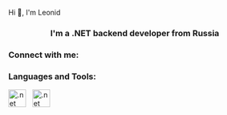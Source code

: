 Hi 👋, I'm Leonid

<h3 align="center">I'm a .NET backend developer from Russia</h3>

<h3 align="left">Connect with me:</h3>
<p align="left">
</p>

### Languages and Tools:

<img align="left" alt=".net" width="35px" style="padding-right:10"    src="https://cdn.jsdelivr.net/gh/devicons/devicon@latest/icons/dotnetcore/dotnetcore-original.svg" />
<img align="left" alt=".net" width="35px" style="padding-right:10"    src="https://cdn.jsdelivr.net/gh/devicons/devicon@latest/icons/csharp/csharp-plain.svg" />
          
